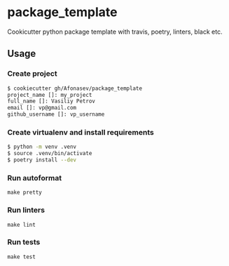 # package_template

Cookicutter python package template with travis, poetry, linters, black etc.

## Usage

### Create project

```bash
$ cookiecutter gh/Afonasev/package_template
project_name []: my_project
full_name []: Vasiliy Petrov
email []: vp@gmail.com
github_username []: vp_username
```

### Create virtualenv and install requirements

```bash
$ python -m venv .venv
$ source .venv/bin/activate
$ poetry install --dev
```

### Run autoformat

    make pretty

### Run linters

    make lint

### Run tests

    make test
